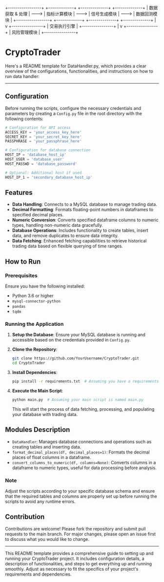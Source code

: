 +-----------------+       +-------------+           +--------------+       +--------------+
| 数据获取 & 处理 |  ---> | 指标计算模块 |  --->     | 信号生成模块   |    ---> | 数据回测模块 |
+-----------------+       +-------------+           +--------------+       +--------------+
                                                             |
                                                             v
                                                    +----------------+
                                                    | 交易执行引擎   |
                                                    +----------------+
                                                             |
                                                             v
                                                    +----------------+
                                                    | 风险管理模块   |
                                                    +----------------+
# CryptoTrader


Here's a README template for DataHandler.py, which provides a clear overview of the configurations, functionalities, and instructions on how to run data handler:

---

## Configuration

Before running the scripts, configure the necessary credentials and parameters by creating a `Config.py` file in the root directory with the following contents:

```python
# Configuration for API access
ACCESS_KEY = 'your_access_key_here'
SECRET_KEY = 'your_secret_key_here'
PASSPHRASE = 'your_passphrase_here'

# Configuration for database connection
HOST_IP = 'database_host_ip'
HOST_USER = 'database_user'
HOST_PASSWD = 'database_password'

# Optional: Additional host if used
HOST_IP_1 = 'secondary_database_host_ip'
```

## Features

- **Data Handling**: Connects to a MySQL database to manage trading data.
- **Decimal Formatting**: Formats floating-point numbers in dataframes to specified decimal places.
- **Numeric Conversion**: Converts specified dataframe columns to numeric types, handling non-numeric data gracefully.
- **Database Operations**: Includes functionality to create tables, insert data, and remove duplicates to ensure data integrity.
- **Data Fetching**: Enhanced fetching capabilities to retrieve historical trading data based on flexible querying of time ranges.

## How to Run

### Prerequisites
Ensure you have the following installed:
- Python 3.6 or higher
- `mysql-connector-python`
- `pandas`
- `tqdm`

### Running the Application

1. **Setup the Database**: Ensure your MySQL database is running and accessible based on the credentials provided in `Config.py`.

2. **Clone the Repository**:
   ```bash
   git clone https://github.com/YourUsername/CryptoTrader.git
   cd CryptoTrader
   ```

3. **Install Dependencies**:
   ```bash
   pip install -r requirements.txt  # Assuming you have a requirements.txt
   ```

4. **Execute the Main Script**:
   ```bash
   python main.py  # Assuming your main script is named main.py
   ```

   This will start the process of data fetching, processing, and populating your database with trading data.

## Modules Description

- `DataHandler`: Manages database connections and operations such as creating tables and inserting data.
- `format_decimal_places(df, decimal_places=1)`: Formats the decimal places of float columns in a dataframe.
- `convert_columns_to_numeric(df, columns=None)`: Converts columns in a dataframe to numeric types, useful for data processing before analysis.

### Note
Adjust the scripts according to your specific database schema and ensure that the required tables and columns are properly set up before running the scripts to avoid any runtime errors.

## Contribution

Contributions are welcome! Please fork the repository and submit pull requests to the main branch. For major changes, please open an issue first to discuss what you would like to change.

---

This README template provides a comprehensive guide to setting up and running your CryptoTrader project. It includes configuration details, a description of functionalities, and steps to get everything up and running smoothly. Adjust as necessary to fit the specifics of your project's requirements and dependencies.